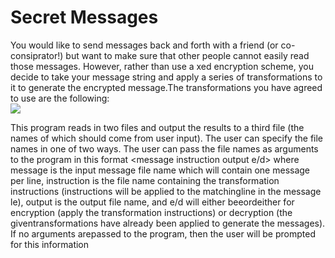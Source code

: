 # Secret Messages

You  would  like  to  send  messages  back  and  forth  with  a  friend  (or  co-consiprator!)  but want to make sure that other people cannot easily read those messages.
However, rather than use a  xed encryption scheme, you decide to take your message string and apply a series of transformations to it to generate the encrypted message.The transformations you have agreed to use are the following:<br>
![](http://oi68.tinypic.com/2uhn33p.jpg)
    
   
This program reads in two  files and output the results to a third file (the names of which should come from user input). The user can specify the file  names  in  one  of  two  ways.  The  user  can  pass  the   file  names  as  arguments  to  the program  in  this  format <message  instruction  output  e/d> where  message  is  the  input message  file name which will contain one message per line, instruction is the  file name containing the transformation instructions (instructions will be applied to the matchingline  in  the  message   le),  output  is  the  output   file  name,  and  e/d  will  either  beeordeither  for  encryption  (apply  the  transformation  instructions)  or  decryption  (the  giventransformations have already been applied to generate the messages). If no arguments arepassed to the program, then the user will be prompted for this information
